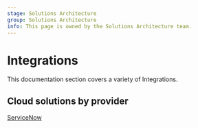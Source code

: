 ```yaml
---
stage: Solutions Architecture
group: Solutions Architecture
info: This page is owned by the Solutions Architecture team.
---
```


# Integrations

This documentation section covers a variety of Integrations.

## Cloud solutions by provider

[ServiceNow](servicenow.md)
